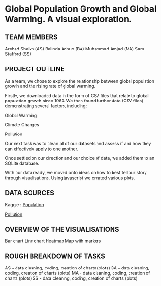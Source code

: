 # Global Population Growth and Global Warming. A visual exploration.

## TEAM MEMBERS
Arshad Sheikh (AS)
Belinda Achuo (BA)
Muhammad Amjad (MA)
Sam Stafford (SS)

## PROJECT OUTLINE
As a team, we chose to explore the relationship between global population growth and the rising rate of global warming.

Firstly, we downloaded data in the form of CSV files that relate to global population growth since 1960. We then found further data (CSV files) demonstrating several factors, including; 

Global Warming 

Climate Changes 

Pollution 

Our next task was to clean all of our datasets and assess if and how they can effectively apply to one another. 
 
Once settled on our direction and our choice of data, we added them to an SQLite database.
 
With our data ready, we moved onto ideas on how to best tell our story through visualisations. Using javascript we created various plots.

## DATA SOURCES
Kaggle : 
[Population](https://www.kaggle.com/imdevskp/world-population-19602018?select=population_total_long.csv)

[Pollution](https://www.kaggle.com/sohamgade/plastic-datasets?select=per-capita-plastic-waste-vs-gdp-per-capita.csv)

## OVERVIEW OF THE VISUALISATIONS
Bar chart
Line chart
Heatmap
Map with markers

## ROUGH BREAKDOWN OF TASKS
AS - data cleaning, coding, creation of charts (plots)
BA - data cleaning, coding, creation of charts (plots)
MA - data cleaning, coding, creation of charts (plots)
SS - data cleaning, coding, creation of charts (plots)
